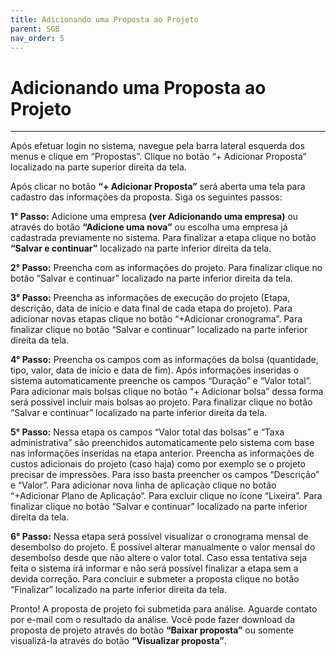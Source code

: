 ```yaml
---
title: Adicionando uma Proposta ao Projeto
parent: SGB
nav_order: 5
---
```


# Adicionando uma Proposta ao Projeto
---

Após efetuar login no sistema, navegue pela barra lateral esquerda dos menus e clique em “Propostas”. Clique no botão “+ Adicionar Proposta” localizado na parte superior direita da tela.

Após clicar no botão **“+ Adicionar Proposta”** será aberta uma tela para cadastro das informações da proposta. Siga os seguintes passos:

**1° Passo:**  Adicione uma empresa **(ver Adicionando uma empresa)** ou através do botão **“Adicione uma nova”** ou escolha uma empresa já cadastrada previamente no sistema. Para finalizar a etapa clique no botão **“Salvar e continuar”** localizado na parte inferior direita da tela.

**2° Passo:** Preencha com as informações do projeto. Para finalizar clique no botão “Salvar e continuar” localizado na parte inferior direita da tela.

**3° Passo:** Preencha as informações de execução do projeto (Etapa, descrição, data de início e data final de cada etapa do projeto). Para adicionar novas etapas clique no botão “+Adicionar cronograma”. Para finalizar clique no botão “Salvar e continuar” localizado na parte inferior direita da tela.

**4° Passo:** Preencha os campos com as informações da bolsa (quantidade, tipo, valor, data de início e data de fim). Após informações inseridas o sistema automaticamente preenche os campos “Duração” e “Valor total”. Para adicionar mais bolsas clique no botão “+ Adicionar bolsa” dessa forma será possível incluir mais bolsas ao projeto. Para finalizar clique no botão “Salvar e continuar” localizado na parte inferior direita da tela.

**5° Passo:** Nessa etapa os campos “Valor total das bolsas” e “Taxa administrativa” são preenchidos automaticamente pelo sistema com base nas informações inseridas na etapa anterior. Preencha as informações de custos adicionais do projeto (caso haja) como por exemplo se o projeto precisar de impressões. Para isso basta preencher os campos “Descrição” e “Valor”. Para adicionar nova linha de aplicação clique no botão “+Adicionar Plano de Aplicação”. Para excluir clique no ícone “Lixeira”. Para finalizar clique no botão “Salvar e continuar” localizado na parte inferior direita da tela.

**6° Passo:** Nessa etapa será possível visualizar o cronograma mensal de desembolso do projeto. É possível alterar manualmente o valor mensal do desembolso desde que não altere o valor total. Caso essa tentativa seja feita o sistema irá informar e não será possível finalizar a etapa sem a devida correção. Para concluir e submeter a proposta clique no botão “Finalizar” localizado na parte inferior direita da tela.

Pronto! A proposta de projeto foi submetida para análise. Aguarde contato por e-mail com o resultado da análise. Você pode fazer download da proposta de projeto através do botão **“Baixar proposta”** ou somente visualizá-la através do botão **“Visualizar proposta”**.